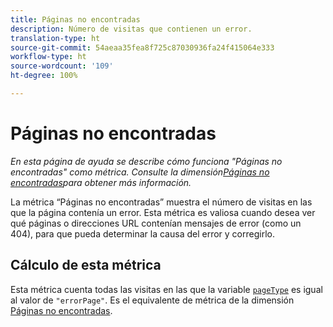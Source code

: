 ```yaml
---
title: Páginas no encontradas
description: Número de visitas que contienen un error.
translation-type: ht
source-git-commit: 54aeaa35fea8f725c87030936fa24f415064e333
workflow-type: ht
source-wordcount: '109'
ht-degree: 100%

---
```



# Páginas no encontradas

*En esta página de ayuda se describe cómo funciona &quot;Páginas no encontradas&quot; como métrica. Consulte la dimensión[Páginas no encontradas](../dimensions/pages-not-found.md)para obtener más información.*

La métrica “Páginas no encontradas” muestra el número de visitas en las que la página contenía un error. Esta métrica es valiosa cuando desea ver qué páginas o direcciones URL contenían mensajes de error (como un 404), para que pueda determinar la causa del error y corregirlo.

## Cálculo de esta métrica

Esta métrica cuenta todas las visitas en las que la variable [`pageType`](/help/implement/vars/page-vars/pagetype.md) es igual al valor de `"errorPage"`. Es el equivalente de métrica de la dimensión [Páginas no encontradas](../dimensions/pages-not-found.md).